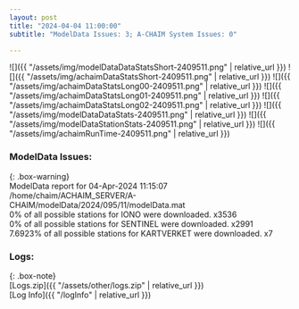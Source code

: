 ```yaml
---
layout: post
title: "2024-04-04 11:00:00"
subtitle: "ModelData Issues: 3; A-CHAIM System Issues: 0"

---
```


![]({{ "/assets/img/modelDataDataStatsShort-2409511.png" | relative_url }})
![]({{ "/assets/img/achaimDataStatsShort-2409511.png" | relative_url }})
![]({{ "/assets/img/achaimDataStatsLong00-2409511.png" | relative_url }})
![]({{ "/assets/img/achaimDataStatsLong01-2409511.png" | relative_url }})
![]({{ "/assets/img/achaimDataStatsLong02-2409511.png" | relative_url }})
![]({{ "/assets/img/modelDataDataStats-2409511.png" | relative_url }})
![]({{ "/assets/img/modelDataStationStats-2409511.png" | relative_url }})
![]({{ "/assets/img/achaimRunTime-2409511.png" | relative_url }})


### ModelData Issues:  
  
{: .box-warning}  
 ModelData report for 04-Apr-2024 11:15:07   
 /home/chaim/ACHAIM_SERVER/A-CHAIM/modelData/2024/095/11/modelData.mat   
 0% of all possible stations for IONO were downloaded. x3536   
 0% of all possible stations for SENTINEL were downloaded. x2991   
 7.6923% of all possible stations for KARTVERKET were downloaded. x7   
  


### Logs:  
  
{: .box-note}  
[Logs.zip]({{ "/assets/other/logs.zip" | relative_url }})  
[Log Info]({{ "/logInfo" | relative_url }})  
